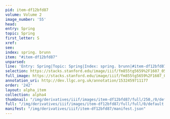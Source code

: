 ```yaml
---
pid: item-df12bfd87
volume: Volume 2
image_number: '55'
head: 
entry: Spring
topic: Spring
first_letter: S
xref: 
see: 
index: spring. brunn
item: "#item-df12bfd87"
unparsed: 
line: 'Entry: Spring|Topic: Spring|Index: spring. brunn|#item-df12bfd87'
selection: https://stacks.stanford.edu/image/iiif/fm855tg5659%2F1607_0522/305,1122,3082,485/full/0/default.jpg
full_image: https://stacks.stanford.edu/image/iiif/fm855tg5659%2F1607_0522/full/full/0/default.jpg
annotation_uri: http://dev.llgc.org.uk/annotation/1532459711177
order: '242'
layout: alpha_item
collection: alpha4
thumbnail: "/img/derivatives/iiif/images/item-df12bfd87/full/250,/0/default.jpg"
full: "/img/derivatives/iiif/images/item-df12bfd87/full/full/0/default.jpg"
manifest: "/img/derivatives/iiif/item-df12bfd87/manifest.json"
---
```


